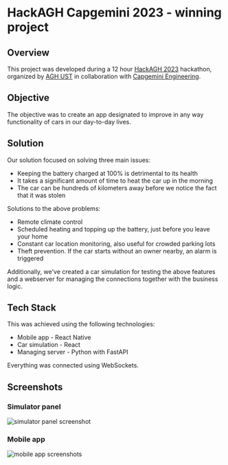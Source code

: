 # HackAGH Capgemini 2023 - winning project

## Overview
This project was developed during a 12 hour [HackAGH 2023](https://hack.samorzad.agh.edu.pl/) hackathon, organized by [AGH UST](https://www.linkedin.com/company/urss-agh/) in collaboration with [Capgemini Engineering](https://www.capgemini.com/us-en/about-us/who-we-are/our-brands/capgemini-engineering/).

## Objective
The objective was to create an app designated to improve in any way functionality of cars in our day-to-day lives.

## Solution

Our solution focused on solving three main issues:

- Keeping the battery charged at 100% is detrimental to its health
- It takes a significant amount of time to heat the car up in the morning
- The car can be hundreds of kilometers away before we notice the fact that it was stolen

Solutions to the above problems:
- Remote climate control
- Scheduled heating and topping up the battery, just before you leave your home
- Constant car location monitoring, also useful for crowded parking lots
- Theft prevention. If the car starts without an owner nearby, an alarm is triggered

Additionally, we've created a car simulation for testing the above features and a webserver for managing the connections together with the business logic.

## Tech Stack

This was achieved using the following technologies:
- Mobile app - React Native
- Car simulation - React
- Managing server - Python with FastAPI

Everything was connected using WebSockets.

## Screenshots
### Simulator panel
![simulator panel screenshot](https://user-images.githubusercontent.com/44680063/233863187-b9a66a9a-a51e-48eb-96c8-999f67a0361b.png)
### Mobile app
![mobile app screenshots](https://user-images.githubusercontent.com/44680063/233863237-359cafdc-c327-443c-8adf-b0c672fa16f6.png)
